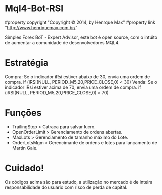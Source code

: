# Mql4-Bot-RSI

#property copyright "Copyright © 2014, by Henrque Max"
#property link      "http://www.henriquemax.com.br/"

Simples Forex BoT - Expert Advisor, este bot é open source, com o intúito de aumentar a comunidade de desenvolvedores MQL4.

# Estratégia

Compra:
Se o indicador iRsi estiver abaixo de 30, envia uma ordem de compra.
 if (iRSI(NULL, PERIOD_M5,20,PRICE_CLOSE,0) < 30)
Venda:
Se o indicador iRsi estiver acima de 70, envia uma ordem de compra.
 if (iRSI(NULL, PERIOD_M5,20,PRICE_CLOSE,0) > 70)

 # Funções

  * TrailingStop 	> Catraca para salvar lucro.
  * OpenOrderLimit 	> Gerenciamento de ordens abertas.
  * MaxLots			> Gerenciamento de tamanho máximo do Lote.
  * OrderLotsMgm		> Gerencimante de ordens e lotes para lançamento de Martin Gale.

# Cuidado!

Os códigos acima são para estudo, a utilização no mercado é de inteira responsabilidade do usuário com risco de perda de capital. 